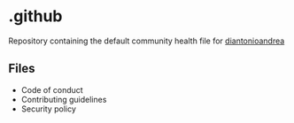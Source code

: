 # .github

Repository containing the default community health file for [diantonioandrea](https://github.com/diantonioandrea)

## Files

- Code of conduct
- Contributing guidelines
- Security policy